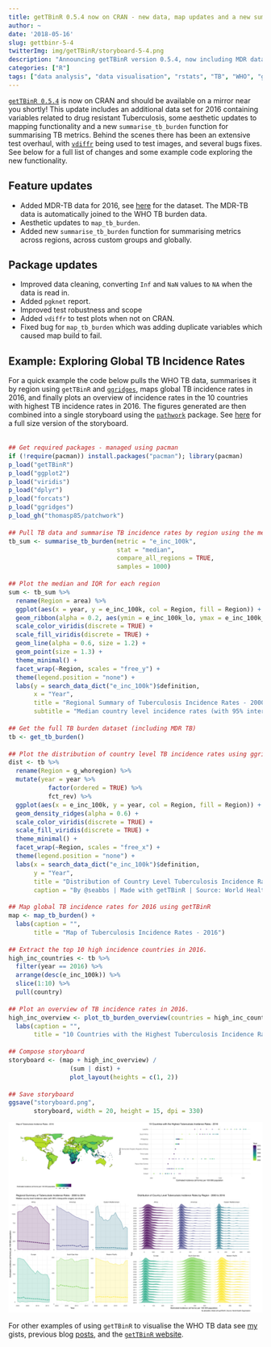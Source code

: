 ```yaml
---
title: getTBinR 0.5.4 now on CRAN - new data, map updates and a new summary function.
author: ~
date: '2018-05-16'
slug: gettbinr-5-4
twitterImg: img/getTBinR/storyboard-5-4.png
description: "Announcing getTBinR version 0.5.4, now including MDR data, improved maps and a summary function."
categories: ["R"]
tags: ["data analysis", "data visualisation", "rstats", "TB", "WHO", "getTBinR", "infectious disease"]
---
```


[`getTBinR 0.5.4`](https://www.samabbott.co.uk/getTBinR/) is now on CRAN and should be available on a mirror near you shortly! This update includes an additional data set for 2016 containing variables related to drug resistant Tuberculosis, some aesthetic updates to mapping functionality and a new `summarise_tb_burden` function for summarising TB metrics. Behind the scenes there has been an extensive test overhaul, with [`vdiffr`](https://github.com/lionel-/vdiffr) being used to test images, and several bugs fixes. See below for a full list of changes and some example code exploring the new functionality.

## Feature updates

* Added MDR-TB data for 2016, see [here](http://www.who.int/tb/country/data/download/en/) for the dataset. The MDR-TB data is automatically joined to the WHO TB burden data.
* Aesthetic updates to `map_tb_burden`.
* Added new `summarise_tb_burden` function for summarising metrics across regions, across custom groups and globally.

## Package updates

* Improved data cleaning, converting `Inf` and `NaN` values to `NA` when the data is read in.
* Added `pgknet` report.
* Improved test robustness and scope
* Added `vdiffr` to test plots when not on CRAN.
* Fixed bug for `map_tb_burden` which was adding duplicate variables which caused map build to fail.

## Example: Exploring Global TB Incidence Rates

For a quick example the code below pulls the WHO TB data, summarises it by region using `getTBinR` and [`ggridges`](https://github.com/clauswilke/ggridges), maps global TB incidence rates in 2016, and finally plots an overview of incidence rates in the 10 countries with highest TB incidence rates in 2016. The figures generated are then combined into a single storyboard using the [`pathwork`](https://github.com/thomasp85/patchwork) package. See [here](https://www.samabbott.co.uk/img/getTBinR/storyboard-5-4.png) for a full size version of the storyboard.

```r

## Get required packages - managed using pacman
if (!require(pacman)) install.packages("pacman"); library(pacman)
p_load("getTBinR")
p_load("ggplot2")
p_load("viridis")
p_load("dplyr")
p_load("forcats")
p_load("ggridges")
p_load_gh("thomasp85/patchwork")

## Pull TB data and summarise TB incidence rates by region using the median
tb_sum <- summarise_tb_burden(metric = "e_inc_100k",
                              stat = "median",
                              compare_all_regions = TRUE,
                              samples = 1000)

## Plot the median and IQR for each region
sum <- tb_sum %>% 
  rename(Region = area) %>% 
  ggplot(aes(x = year, y = e_inc_100k, col = Region, fill = Region)) +
  geom_ribbon(alpha = 0.2, aes(ymin = e_inc_100k_lo, ymax = e_inc_100k_hi)) +
  scale_color_viridis(discrete = TRUE) +
  scale_fill_viridis(discrete = TRUE) +
  geom_line(alpha = 0.6, size = 1.2) +
  geom_point(size = 1.3) +
  theme_minimal() +
  facet_wrap(~Region, scales = "free_y") +
  theme(legend.position = "none") +
  labs(y = search_data_dict("e_inc_100k")$definition,
       x = "Year",
       title = "Regional Summary of Tuberculosis Incidence Rates - 2000 to 2016",
       subtitle = "Median country level incidence rates (with 95% interquartile ranges) are shown")

## Get the full TB burden dataset (including MDR TB)
tb <- get_tb_burden()

## Plot the distribution of country level TB incidence rates using ggridges
dist <- tb %>% 
  rename(Region = g_whoregion) %>% 
  mutate(year = year %>% 
           factor(ordered = TRUE) %>% 
           fct_rev) %>% 
  ggplot(aes(x = e_inc_100k, y = year, col = Region, fill = Region)) +
  geom_density_ridges(alpha = 0.6) +
  scale_color_viridis(discrete = TRUE) +
  scale_fill_viridis(discrete = TRUE) +
  theme_minimal() +
  facet_wrap(~Region, scales = "free_x") +
  theme(legend.position = "none") +
  labs(x = search_data_dict("e_inc_100k")$definition,
       y = "Year",
       title = "Distribution of Country Level Tuberculosis Incidence Rates by Region - 2000 to 2016",
       caption = "By @seabbs | Made with getTBinR | Source: World Health Organisation")

## Map global TB incidence rates for 2016 using getTBinR
map <- map_tb_burden() +
  labs(caption = "",
       title = "Map of Tuberculosis Incidence Rates - 2016")

## Extract the top 10 high incidence countries in 2016.
high_inc_countries <- tb %>% 
  filter(year == 2016) %>% 
  arrange(desc(e_inc_100k)) %>% 
  slice(1:10) %>% 
  pull(country)

## Plot an overview of TB incidence rates in 2016.
high_inc_overview <- plot_tb_burden_overview(countries = high_inc_countries) +
  labs(caption = "",
       title = "10 Countries with the Highest Tuberculosis Incidence Rates - 2016") 

## Compose storyboard
storyboard <- (map + high_inc_overview) /
                 (sum | dist) +
                 plot_layout(heights = c(1, 2))

## Save storyboard
ggsave("storyboard.png",
       storyboard, width = 20, height = 15, dpi = 330)
```

![getTBinR 0.5.4 storyboard](/img/getTBinR/storyboard-5-4.png)

For other examples of using `getTBinR` to visualise the WHO TB data see [my](https://gist.github.com/seabbs) gists, previous blog [posts](https://www.samabbott.co.uk/tags/who/), and the [`getTBinR` website](https://www.samabbott.co.uk/getTBinR/).
